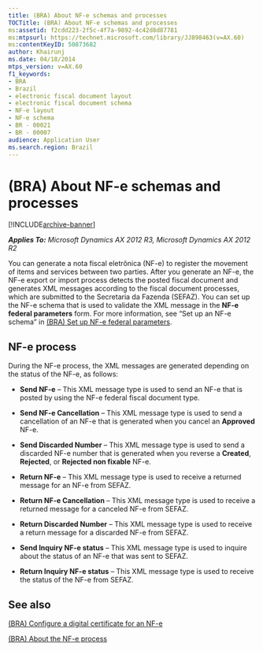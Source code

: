 ```yaml
---
title: (BRA) About NF-e schemas and processes
TOCTitle: (BRA) About NF-e schemas and processes
ms:assetid: f2cdd223-2f5c-4f7a-9892-4c42d8d87781
ms:mtpsurl: https://technet.microsoft.com/library/JJ898463(v=AX.60)
ms:contentKeyID: 50873682
author: Khairunj
ms.date: 04/18/2014
mtps_version: v=AX.60
f1_keywords:
- BRA
- Brazil
- electronic fiscal document layout
- electronic fiscal document schema
- NF-e layout
- NF-e schema
- BR - 00021
- BR - 00007
audience: Application User
ms.search.region: Brazil
---
```


# (BRA) About NF-e schemas and processes 


[!INCLUDE[archive-banner](includes/archive-banner.md)]


_**Applies To:** Microsoft Dynamics AX 2012 R3, Microsoft Dynamics AX 2012 R2_

You can generate a nota fiscal eletrônica (NF-e) to register the movement of items and services between two parties. After you generate an NF-e, the NF-e export or import process detects the posted fiscal document and generates XML messages according to the fiscal document processes, which are submitted to the Secretaria da Fazenda (SEFAZ). You can set up the NF-e schema that is used to validate the XML message in the **NF-e federal parameters** form. For more information, see “Set up an NF-e schema” in [(BRA) Set up NF-e federal parameters](bra-set-up-nf-e-federal-parameters.md).

## NF-e process

During the NF-e process, the XML messages are generated depending on the status of the NF-e, as follows:

  - **Send NF-e** – This XML message type is used to send an NF-e that is posted by using the NF-e federal fiscal document type.

  - **Send NF-e Cancellation** – This XML message type is used to send a cancellation of an NF-e that is generated when you cancel an **Approved** NF-e.

  - **Send Discarded Number** – This XML message type is used to send a discarded NF-e number that is generated when you reverse a **Created**, **Rejected**, or **Rejected non fixable** NF-e.

  - **Return NF-e** – This XML message type is used to receive a returned message for an NF-e from SEFAZ.

  - **Return NF-e Cancellation** – This XML message type is used to receive a returned message for a canceled NF-e from SEFAZ.

  - **Return Discarded Number** – This XML message type is used to receive a return message for a discarded NF-e from SEFAZ.

  - **Send Inquiry NF-e status** – This XML message type is used to inquire about the status of an NF-e that was sent to SEFAZ.

  - **Return Inquiry NF-e status** – This XML message type is used to receive the status of the NF-e from SEFAZ.

## See also

[(BRA) Configure a digital certificate for an NF-e](bra-configure-a-digital-certificate-for-an-nf-e.md)

[(BRA) About the NF-e process](bra-about-the-nf-e-process.md)

  


